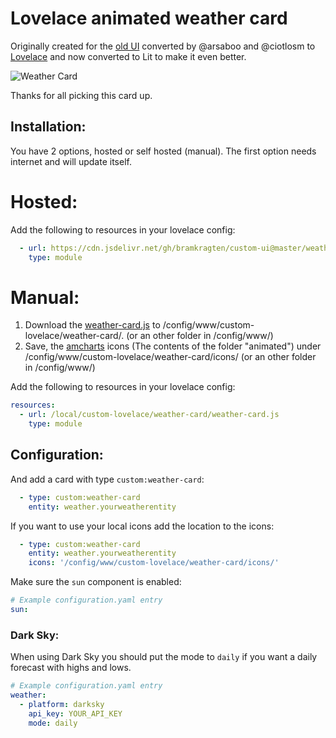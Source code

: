 # Lovelace animated weather card

Originally created for the [old UI](https://community.home-assistant.io/t/custom-ui-weather-state-card-with-a-question/23008) converted by @arsaboo and @ciotlosm to [Lovelace](https://community.home-assistant.io/t/custom-ui-weather-state-card-with-a-question/23008/291) and now converted to Lit to make it even better.

![Weather Card](https://community-home-assistant-assets.s3.amazonaws.com/original/2X/b/bfc33a394c9cffd891028cc7efffd3b78f741d05.gif)

Thanks for all picking this card up.

## Installation:

You have 2 options, hosted or self hosted (manual). The first option needs internet and will update itself.

# Hosted:
Add the following to resources in your lovelace config:

```yaml
  - url: https://cdn.jsdelivr.net/gh/bramkragten/custom-ui@master/weather-card/weather-card.min.js
    type: module
```

# Manual:
1. Download the [weather-card.js](https://raw.githubusercontent.com/bramkragten/custom-ui/master/weather-card/weather-card.js) to /config/www/custom-lovelace/weather-card/. (or an other folder in /config/www/)
2. Save, the [amcharts](https://www.amcharts.com/free-animated-svg-weather-icons/) icons (The contents of the folder "animated") under /config/www/custom-lovelace/weather-card/icons/ (or an other folder in /config/www/)

Add the following to resources in your lovelace config:
```yaml
resources:
  - url: /local/custom-lovelace/weather-card/weather-card.js
    type: module
```
## Configuration:

And add a card with type `custom:weather-card`:
```yaml
  - type: custom:weather-card
    entity: weather.yourweatherentity
```

If you want to use your local icons add the location to the icons:
```yaml
  - type: custom:weather-card
    entity: weather.yourweatherentity
	icons: '/config/www/custom-lovelace/weather-card/icons/'
```

Make sure the `sun` component is enabled:
```yaml
# Example configuration.yaml entry
sun:
```
### Dark Sky:
When using Dark Sky you should put the mode to `daily` if you want a daily forecast with highs and lows.
```yaml
# Example configuration.yaml entry
weather:
  - platform: darksky
    api_key: YOUR_API_KEY
    mode: daily
```
